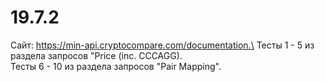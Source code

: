 # 19.7.2
Сайт: https://min-api.cryptocompare.com/documentation.\
Тесты 1 - 5 из раздела запросов "Price (inc. CCCAGG).\
Тесты 6 - 10 из раздела запросов "Pair Mapping".
